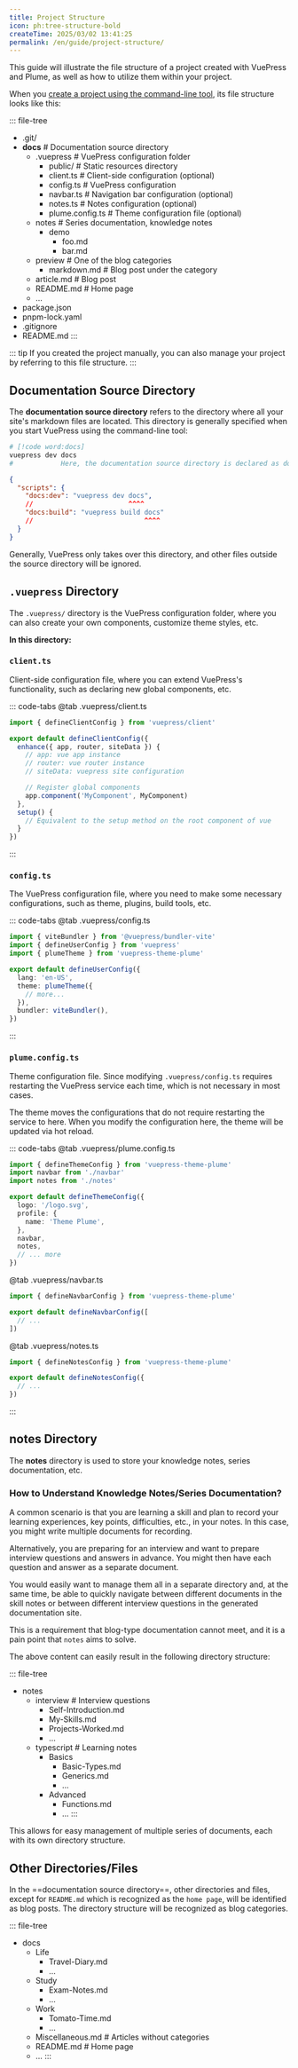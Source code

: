 ```yaml
---
title: Project Structure
icon: ph:tree-structure-bold
createTime: 2025/03/02 13:41:25
permalink: /en/guide/project-structure/
---
```


This guide will illustrate the file structure of a project created with VuePress and Plume, as well as how to utilize them within your project.

When you [create a project using the command-line tool](usage.md#command-line-installation), its file structure looks like this:

::: file-tree

- .git/
- **docs** \# Documentation source directory
  - .vuepress  \# VuePress configuration folder
    - public/ \# Static resources directory
    - client.ts \# Client-side configuration (optional)
    - config.ts \# VuePress configuration
    - navbar.ts \# Navigation bar configuration (optional)
    - notes.ts \# Notes configuration (optional)
    - plume.config.ts \# Theme configuration file  (optional)
  - notes \# Series documentation, knowledge notes
    - demo
      - foo.md
      - bar.md
  - preview \# One of the blog categories
    - markdown.md \# Blog post under the category
  - article.md \# Blog post
  - README.md \# Home page
  - …
- package.json
- pnpm-lock.yaml
- .gitignore
- README.md
  :::

::: tip If you created the project manually, you can also manage your project by referring to this file structure.
:::

## Documentation Source Directory

The **documentation source directory** refers to the directory where all your site's markdown files are located. This directory is generally specified when you start VuePress using the command-line tool:

```sh
# [!code word:docs]
vuepress dev docs
#            Here, the documentation source directory is declared as docs
```

```json title="package.json"
{
  "scripts": {
    "docs:dev": "vuepress dev docs",
    //                        ^^^^
    "docs:build": "vuepress build docs"
    //                            ^^^^
  }
}
```

Generally, VuePress only takes over this directory, and other files outside the source directory will be ignored.

## `.vuepress` Directory

The `.vuepress/` directory is the VuePress configuration folder, where you can also create your own components, customize theme styles, etc.

**In this directory:**

### `client.ts`

Client-side configuration file, where you can extend VuePress's functionality, such as declaring new global components, etc.

::: code-tabs
@tab .vuepress/client.ts

```ts
import { defineClientConfig } from 'vuepress/client'

export default defineClientConfig({
  enhance({ app, router, siteData }) {
    // app: vue app instance
    // router: vue router instance
    // siteData: vuepress site configuration

    // Register global components
    app.component('MyComponent', MyComponent)
  },
  setup() {
    // Equivalent to the setup method on the root component of vue
  }
})
```

:::

### `config.ts`

The VuePress configuration file, where you need to make some necessary configurations, such as theme, plugins, build tools, etc.

::: code-tabs
@tab .vuepress/config.ts

```ts
import { viteBundler } from '@vuepress/bundler-vite'
import { defineUserConfig } from 'vuepress'
import { plumeTheme } from 'vuepress-theme-plume'

export default defineUserConfig({
  lang: 'en-US',
  theme: plumeTheme({
    // more...
  }),
  bundler: viteBundler(),
})
```

:::

### `plume.config.ts`

Theme configuration file. Since modifying `.vuepress/config.ts` requires restarting the VuePress service each time, which is not necessary in most cases.

The theme moves the configurations that do not require restarting the service to here. When you modify the configuration here, the theme will be updated via hot reload.

::: code-tabs
@tab .vuepress/plume.config.ts

```ts
import { defineThemeConfig } from 'vuepress-theme-plume'
import navbar from './navbar'
import notes from './notes'

export default defineThemeConfig({
  logo: '/logo.svg',
  profile: {
    name: 'Theme Plume',
  },
  navbar,
  notes,
  // ... more
})
```

@tab .vuepress/navbar.ts

```ts
import { defineNavbarConfig } from 'vuepress-theme-plume'

export default defineNavbarConfig([
  // ...
])
```

@tab .vuepress/notes.ts

```ts
import { defineNotesConfig } from 'vuepress-theme-plume'

export default defineNotesConfig({
  // ...
})
```

:::

## notes Directory

The **notes** directory is used to store your knowledge notes, series documentation, etc.

### How to Understand Knowledge Notes/Series Documentation?

A common scenario is that you are learning a skill and plan to record your learning experiences, key points, difficulties, etc., in your notes. In this case, you might write multiple documents for recording.

Alternatively, you are preparing for an interview and want to prepare interview questions and answers in advance. You might then have each question and answer as a separate document.

You would easily want to manage them all in a separate directory and, at the same time, be able to quickly navigate between different documents in the skill notes or between different interview questions in the generated documentation site.

This is a requirement that blog-type documentation cannot meet, and it is a pain point that `notes` aims to solve.

The above content can easily result in the following directory structure:

::: file-tree

- notes
  - interview  \# Interview questions
    - Self-Introduction.md
    - My-Skills.md
    - Projects-Worked.md
    - …
  - typescript \# Learning notes
    - Basics
      - Basic-Types.md
      - Generics.md
      - …
    - Advanced
      - Functions.md
      - …
:::

This allows for easy management of multiple series of documents, each with its own directory structure.

## Other Directories/Files

In the ==documentation source directory==, other directories and files, except for `README.md` which is recognized as the `home page`, will be identified as blog posts. The directory structure will be recognized as blog categories.

::: file-tree

- docs
  - Life
    - Travel-Diary.md
    - …
  - Study
    - Exam-Notes.md
    - …
  - Work
    - Tomato-Time.md
    - …
  - Miscellaneous.md  \# Articles without categories
  - README.md  \# Home page
  - …
:::
